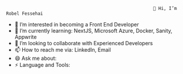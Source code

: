                                                             👋 Hi, I’m Robel Fessehai
- 👀 I’m interested in becoming a Front End Developer
- 🌱 I’m currently learning: NextJS, Microsoft Azure, Docker, Sanity, Appwrite
- 💞️ I’m looking to collaborate with Experienced Developers
- 📫 How to reach me via: LinkedIn, Email
- 😄 Ask me about:  
- ⚡ Language and Tools: 


